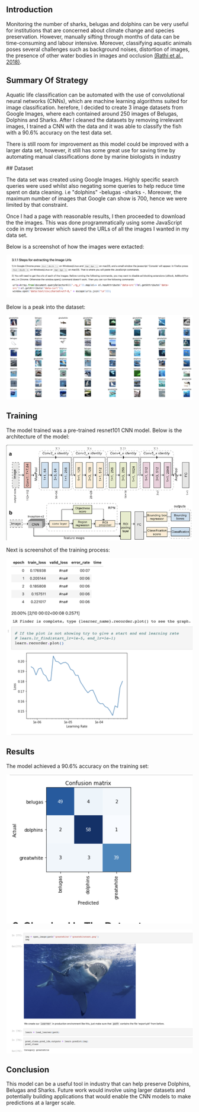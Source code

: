 ## Introduction

Monitoring the number of sharks, belugas and dolphins can be very useful for institutions that are concerned about climate change and species preservation. However, manually sifting through months of data can be time-consuming and labour intensive. Moreover, classifying aquatic animals poses several challenges such as background noises, distortion of images, the presence of other water bodies in images and occlusion [(Rathi et al., 2018)](https://arxiv.org/abs/1805.10106).


## Summary Of Strategy

Aquatic life classification can be automated with the use of convolutional neural networks (CNNs), which are machine learning algorithms suited for image classification. herefore, I decided to create 3 image datasets from Google Images, where each contained around 250 images of Belugas, Dolphins and Sharks. After I cleaned the datasets by removing irrelevant images, I trained a CNN with the data and it was able to classify the fish with a 90.6% accuracy on the test data set.

There is still room for improvement as this model could be improved with a larger data set, however, it still has some great use for saving time by automating manual classifications done by marine biologists in industry


## Dataset 

The data set was created using Google Images. Highly specific search queries were used whilst also negating some queries to help reduce time spent on data cleaning. i.e "dolphins" -belugas -sharks -. Moreover, the maximum number of images that Google can show is 700, hence we were limited by that constraint.

Once I had a page with reasonable results, I then proceeded to download the the images. This was done programmatically using some JavaScript code in my browser which saved the URLs of all the images I wanted in my data set.

Below is a screenshot of how the images were extacted: 

![extract](images/extracting.png)

Below is a peak into the dataset: 

![dataset](images/dataset.png)


## Training

The model trained was a pre-trained resnet101 CNN model. Below is the architecture of the model:

![resnet](images/resnet.png)

Next is screenshot of the training process:

![training](images/training.png)


## Results 

The model achieved a 90.6% accuracy on the training set: 

![confusion](images/confusion.png)

![test](images/test.png)

## Conclusion

This model can be a useful tool in industry that can help preserve Dolphins, Belugas and Sharks. Future work would involve using larger datasets and potentially building applications that would enable the CNN models to make predictions at a larger scale.

